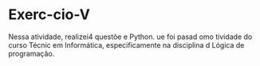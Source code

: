 # Exerc-cio-V
Nessa atividade, realizei4 questõe e Python. ue foi pasad omo tividade do curso Técnic em Informática, especificamente na disciplina d Lógica de programação. 
